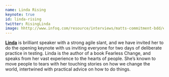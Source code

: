```yaml
---
name: Linda Rising
keynote: true
id: linda-rising
twitter: RisingLinda
image: hhttp://www.infoq.com/resource/interviews/matts-commitment-bdd/en/mediumimage/ChrisMatts270.JPG
---
```

[**Linda**](http://www.lindarising.org) is brilliant speaker with a strong agile slant, and we have invited her to do the opening keynote with us inviting everyone for two days of deliberate practice in testing. Linda is the author of a book Fearless Change, and speaks from her vast experience to the hearts of people. She’s known to move people to tears with her touching stories on how we change the world, intertwined with practical advice on how to do things.
